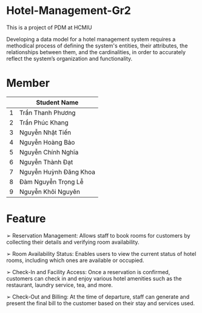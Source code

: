 # Hotel-Management-Gr2
This is a project of PDM at HCMIU

Developing a data model for a hotel management system requires a methodical process of defining the system's entities, their attributes, the relationships between them, and the cardinalities, in order to accurately reflect the system’s organization and functionality.

# Member

|  | Student Name              |
|-----|---------------------------|
|  1  | Trần Thanh Phương        |
|  2  | Trần Phúc Khang          |
|  3  | Nguyễn Nhật Tiến         |
|  4  | Nguyễn Hoàng Bảo         |
|  5  | Nguyễn Chính Nghĩa       |
|  6  | Nguyễn Thành Đạt         |
|  7  | Nguyễn Huỳnh Đăng Khoa   |
|  8  | Đàm Nguyễn Trọng Lễ      |
|  9  | Nguyễn Khôi Nguyên       |

# Feature

➢ Reservation Management: Allows staff to book rooms for customers by collecting their details and verifying room availability.

➢ Room Availability Status: Enables users to view the current status of hotel rooms, including which ones are available or occupied.

➢ Check-In and Facility Access: Once a reservation is confirmed, customers can check in and enjoy various hotel amenities such as the restaurant, laundry service, tea, and more.

➢ Check-Out and Billing: At the time of departure, staff can generate and present the final bill to the customer based on their stay and services used.
